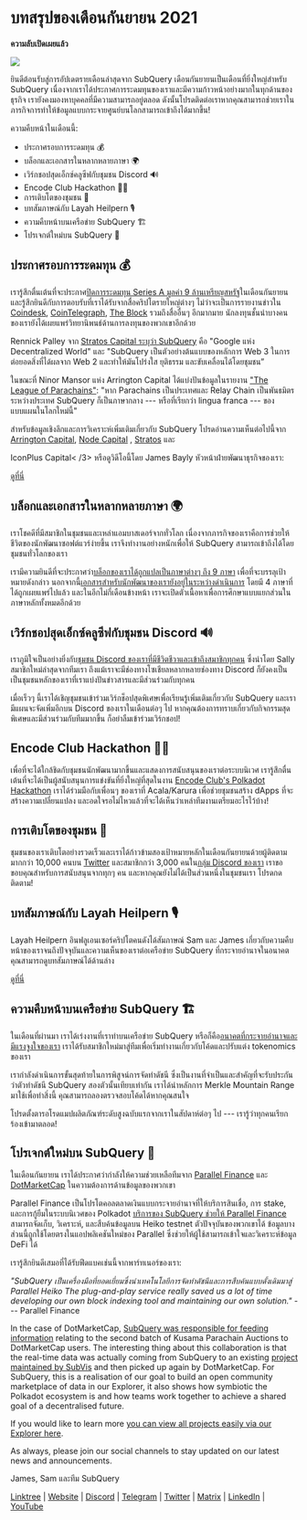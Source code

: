 # บทสรุปของเดือนกันยายน 2021

**ความลับเปิดเผยแล้ว**

![](https://miro.medium.com/max/700/1*nU7PnYFMR6MMBfccYE_Ujg.png)

ยินดีต้อนรับสู่การอัปเดตรายเดือนล่าสุดจาก SubQuery เดือนกันยายนเป็นเดือนที่ยิ่งใหญ่สำหรับ SubQuery เนื่องจากเราได้ประกาศการระดมทุนของเราและมีความก้าวหน้าอย่างมากในทุกด้านของธุรกิจ เรายังคงมองหาบุคคลที่มีความสามารถอยู่ตลอด ดังนั้นโปรดติดต่อเราหากคุณสามารถช่วยเราในภารกิจการทำให้ข้อมูลแบบกระจายศูนย์บนโลกสามารถเข้าถึงได้มากขึ้น!

ความคืบหน้าในเดือนนี้:

- ประกาศรอบการระดมทุน 💰
- บล็อกและเอกสารในหลากหลายภาษา 🌍
- เวิร์กชอปสุดเอ็กซ์คลูซีฟกับชุมชน Discord 🔊
- Encode Club Hackathon 👩‍🎓
- การเติบโตของชุมชน 🚀
- บทสัมภาษณ์กับ Layah Heilpern 🎙
- ความคืบหน้าบนเครือข่าย SubQuery 🏗
- โปรเจกต์ใหม่บน SubQuery 🤝

## ประกาศรอบการระดมทุน 💰

เรารู้สึกตื่นเต้นที่จะประกาศ[ปิดการระดมทุน Series A มูลค่า 9 ล้านเหรียญสหรัฐ](https://subquery.medium.com/series-a-1abed6c1c2af)ในเดือนกันยายน และรู้สึกยินดีกับการตอบรับที่เราได้รับจากสื่อคริปโตรายใหญ่ต่างๆ ไม่ว่าจะเป็นการรายงานข่าวใน [Coindesk](https://www.coindesk.com/business/2021/09/08/subquery-gets-9m-in-series-a-to-improve-access-to-blockchain-data-on-polkadot/), [CoinTelegraph](https://cointelegraph.com/news/subquery-raises-9m-for-polkadot-data-protocol), [The Block](https://www.theblockcrypto.com/post/116915/subquery-indexing-protocol-polkadot-funding-saft) รวมถึงสื่ออื่นๆ อีกมากมาย นักลงทุนชั้นนำบางคนของเรายังได้เผยแพร่วิทยานิพนธ์ด้านการลงทุนของพวกเขาอีกด้วย

Rennick Palley จาก [Stratos Capital ระบุว่า SubQuery](https://medium.com/stratos-technologies/the-google-of-the-decentralized-world-our-investment-in-subquery-e6e7d949b00a) คือ "Google แห่ง Decentralized World" และ "SubQuery เป็นตัวอย่างต้นแบบของหลักการ Web 3 ในการต่อยอดสิ่งที่ได้ผลจาก Web 2 และทำให้มันโปร่งใส ยุติธรรม และขับเคลื่อนได้โดยชุมชน”

ในขณะที่ Ninor Mansor แห่ง Arrington Capital ได้แบ่งปันข้อมูลในรายงาน ["The League of Parachains"](https://arringtonxrpcapital.com/2021/09/17/the-league-of-parachains-polkadot/): "หาก Parachains เป็นประเทศและ Relay Chain เป็นพันธมิตรระหว่างประเทศ SubQuery ก็เป็นภาษากลาง --- หรือที่เรียกว่า lingua franca --- ของแบบแผนในโลกใหม่นี้"

สำหรับข้อมูลเชิงลึกและการวิเคราะห์เพิ่มเติมเกี่ยวกับ SubQuery โปรดอ่านความเห็นต่อไปนี้จาก [Arrington Capital](https://arringtonxrpcapital.com/2021/09/08/building-the-multi-chain-world-announcing-our-investment-into-subquery/), [Node Capital](https://www.node.capital/blog-posts/a-subquery-to-supercharge-your-insights) , [Stratos](https://medium.com/stratos-technologies/the-google-of-the-decentralized-world-our-investment-in-subquery-e6e7d949b00a) และ

IconPlus Capital< /3> หรือดูวิดีโอนี้โดย James Bayly หัวหน้าฝ่ายพัฒนาธุรกิจของเรา:</p> 

[ดูที่นี่](https://youtu.be/NRn3E-ERIds)



## บล็อกและเอกสารในหลากหลายภาษา 🌍

เราโชคดีที่มีสมาชิกในชุมชนและเหล่าแอมบาสเดอร์จากทั่วโลก เนื่องจากภารกิจของเราคือการช่วยให้ชีวิตของนักพัฒนาซอฟต์แวร์ง่ายขึ้น เราจึงทำงานอย่างหนักเพื่อให้ SubQuery สามารถเข้าถึงได้โดยชุมชนทั่วโลกของเรา

เรามีความยินดีที่จะประกาศว่า[บล็อกของเราได้ถูกแปลเป็นภาษาต่างๆ ถึง 9 ภาษา](https://blog.subquery.network/) เพื่อที่จะบรรลุเป้าหมายดังกล่าว นอกจากนี้[เอกสารสำหรับนักพัฒนาของเรายังอยู่ในระหว่างดำเนินการ](https://doc.subquery.network/) โดยมี 4 ภาษาที่ได้ถูกเผยแพร่ไปแล้ว และในอีกไม่กี่เดือนข้างหน้า เราจะเปิดตัวเนื้อหาเพื่อการศึกษาแบบแยกส่วนในภาษาหลักทั้งหมดอีกด้วย



## เวิร์กชอปสุดเอ็กซ์คลูซีฟกับชุมชน Discord 🔊

เราภูมิใจเป็นอย่างยิ่งกับ[ชุมชน Discord ของเราที่มีชีวิตชีวาและเข้าถึงสมาชิกทุกคน](https://discord.com/invite/subquery) ซึ่งนำโดย Sally สมาชิกใหม่ล่าสุดจากทีมเรา ถึงแม้เราจะมีช่องทางโซเชียลหลากหลายช่องทาง Discord ก็ยังคงเป็นเป็นชุมชนหลักของเราที่เราแบ่งปันข่าวสารและมีส่วนร่วมกับทุกคน

เมื่อเร็วๆ นี้เราได้เชิญชุมชนเข้าร่วมเวิร์กช็อปสุดพิเศษเพื่อเรียนรู้เพิ่มเติมเกี่ยวกับ SubQuery และเรามีแผนจะจัดเพิ่มอีกบน Discord ของเราในเดือนต่อๆ ไป หากคุณต้องการทราบเกี่ยวกับกิจกรรมสุดพิเศษและมีส่วนร่วมกับทีมมากขึ้น ก็อย่าลืมเข้าร่วมเวิร์กชอป!



## Encode Club Hackathon 👩‍🎓

เพื่อที่จะได้ใกล้ชิดกับชุมชนนักพัฒนามากขึ้นและแสดงการสนับสนุนของเราต่อระบบนิเวศ เรารู้สึกตื่นเต้นที่จะได้เป็นผู้สนับสนุนการแข่งขันที่ยิ่งใหญ่ที่สุดในงาน [Encode Club's Polkadot Hackathon](https://medium.com/encode-club/polkadot-hack-challenges-7cfeba1a4c0e) เราได้ร่วมมือกับเพื่อนๆ ของเราที่ Acala/Karura เพื่อช่วยชุมชนสร้าง dApps ที่จะสร้างความเปลี่ยนแปลง และอดใจรอไม่ไหวแล้วที่จะได้เห็นว่าเหล่าทีมงานเตรียมอะไรไว้บ้าง!



## การเติบโตของชุมชน 🚀

ชุมชนของเราเติบโตอย่างรวดเร็วและเราได้ก้าวข้ามสองเป้าหมายหลักในเดือนกันยายนด้วยผู้ติดตามมากกว่า 10,000 คนบน [Twitter](https://twitter.com/SubQueryNetwork) และสมาชิกกว่า 3,000 คนใน[กลุ่ม Discord ของเรา](https://discord.com/invite/subquery) เราขอขอบคุณสำหรับการสนับสนุนจากทุกๆ คน และหากคุณยังไม่ได้เป็นส่วนหนึ่งในชุมชนเรา โปรดกดติดตาม!



## บทสัมภาษณ์กับ Layah Heilpern 🎙

Layah Heilpern อินฟลูเอนเซอร์คริปโตคนดังได้สัมภาษณ์ Sam และ James เกี่ยวกับความคืบหน้าของเราจนถึงปัจจุบันและความเห็นของเราต่อเครือข่าย SubQuery ที่กระจายอำนาจในอนาคต คุณสามารถดูบทสัมภาษณ์ได้ด้านล่าง

[ดูที่นี่](https://youtu.be/WApnpFjEofg)



## ความคืบหน้าบนเครือข่าย SubQuery 🏗

ในเดือนที่ผ่านมา เราได้เร่งงานที่เราทำบนเครือข่าย SubQuery หรือก็คือ[อนาคตที่กระจายอำนาจและมีแรงจูงใจของเรา](https://subquery.medium.com/the-subquery-network-a-summary-46cde0acb010) เราได้รับสมาชิกใหม่มาสู่ทีมเพื่อเริ่มทำงานเกี่ยวกับโค้ดและปรับแต่ง tokenomics ของเรา

เรากำลังดำเนินการขั้นสุดท้ายในการพิสูจน์การจัดทำดัชนี ซึ่งเป็นงานที่จำเป็นและสำคัญที่จะรับประกันว่าตัวทำดัชนี SubQuery สองตัวนั้นเทียบเท่ากัน เราได้นำหลักการ Merkle Mountain Range มาใช้เพื่อทำสิ่งนี้ คุณสามารถลองตรวจสอบโค้ดได้หากคุณสนใจ

โปรดตั้งตารอโรดแมปผลิตภัณฑ์ระดับสูงฉบับแรกจากเราในสัปดาห์ต่อๆ ไป --- เรารู้ว่าทุกคนเรียกร้องเข้ามาตลอด!



## โปรเจกต์ใหม่บน SubQuery 🤝

ในเดือนกันยายน เราได้ประกาศว่ากำลังให้ความช่วยเหลือทีมจาก [Parallel Finance](https://parallel.fi/) และ [DotMarketCap](http://www.dotmarketcap.com/) ในความต้องการด้านข้อมูลของพวกเขา

Parallel Finance เป็นโปรโตคอลตลาดเงินแบบกระจายอำนาจที่ให้บริการสินเชื่อ, การ stake, และการกู้ยืมในระบบนิเวศของ Polkadot [บริการของ SubQuery ช่วยให้ Parallel Finance](https://subquery.medium.com/parallel-finance-is-creating-the-next-defi-platform-using-subquery-6fc1e366985a) สามารถจัดเก็บ, วิเคราะห์, และสืบค้นข้อมูลบน Heiko testnet ตัวปัจจุบันของพวกเขาได้ ข้อมูลบางส่วนนี้ถูกใช้โดยตรงในแอปพลิเคชันใหม่ของ Parallel ซึ่งช่วยให้ผู้ใช้สามารถเข้าใจและวิเคราะห์ข้อมูล DeFi ได้

เรารู้สึกยินดีเสมอที่ได้รับฟีดแบคเช่นนี้จากพาร์ทเนอร์ของเรา:

_"SubQuery เป็นเครื่องมือที่ยอดเยี่ยมซึ่งนำเทคโนโลยีการจัดทำดัชนีและการสืบค้นแบบดั้งเดิมมาสู่ Parallel Heiko The plug-and-play service really saved us a lot of time developing our own block indexing tool and maintaining our own solution."_ --- Parallel Finance

In the case of DotMarketCap, [SubQuery was responsible for feeding information](https://subquery.medium.com/dotmarketcap-2-0-launches-with-support-from-subquery-and-subvis-ef85b5e0ee31) relating to the second batch of Kusama Parachain Auctions to DotMarketCap users. The interesting thing about this collaboration is that the real-time data was actually coming from SubQuery to an existing [project maintained by SubVis](https://explorer.subquery.network/subquery/subvis-io/kusama-auction) and then picked up again by DotMarketCap. For SubQuery, this is a realisation of our goal to build an open community marketplace of data in our Explorer, it also shows how symbiotic the Polkadot ecosystem is and how teams work together to achieve a shared goal of a decentralised future.

If you would like to learn more [you can view all projects easily via our Explorer here](https://explorer.subquery.network/).

As always, please join our social channels to stay updated on our latest news and announcements.

James, Sam และทีม SubQuery

[Linktree](https://linktr.ee/subquerynetwork) | [Website](https://subquery.network/) | [Discord](https://discord.com/invite/78zg8aBSMG) | [Telegram](https://t.me/subquerynetwork) | [Twitter](https://twitter.com/subquerynetwork) | [Matrix](https://matrix.to/#/#subquery:matrix.org) | [LinkedIn](https://www.linkedin.com/company/subquery) | [YouTube](https://www.youtube.com/channel/UCi1a6NUUjegcLHDFLr7CqLw)
